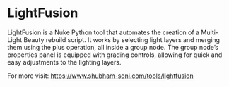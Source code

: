 # LightFusion
LightFusion is a Nuke Python tool that automates the creation of a Multi-Light Beauty rebuild script. It works by selecting light layers and merging them using the plus operation, all inside a group node. The group node’s properties panel is equipped with grading controls, allowing for quick and easy adjustments to the lighting layers.

For more visit: https://www.shubham-soni.com/tools/lightfusion
